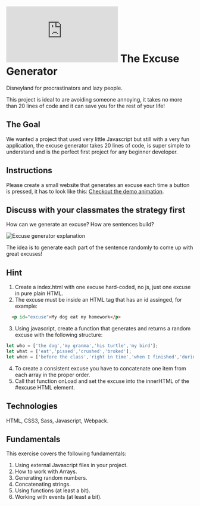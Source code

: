 # ![alt text](https://assets.breatheco.de/apis/img/images.php?blob&random&cat=icon&tags=breathecode,32)  The Excuse Generator

Disneyland for procrastinators and lazy people. 

This project is ideal to are avoiding someone annoying, it takes no more than 20 lines of code and it can save you for the rest of your life!

## The Goal

We wanted a project that used very little Javascript but still with a very fun application, the excuse generator takes
20 lines of code, is super simple to understand and is the perfect first project for any beginner developer.

## Instructions

Please create a small website that generates an excuse each time a button is pressed, it has to look like this: [Checkout the demo animation](https://projects.breatheco.de/json?slug=excuse-generator&preview).

## Discuss with your classmates the strategy first

How can we generate an excuse? How are sentences build?

![Excuse generator explanation](https://github.com/breatheco-de/projects/blob/master/p/javascript/beginner/excuse-generator/explanation.gif?raw=true)

The idea is to generate each part of the sentence randomly to come up with great excuses!

## Hint

1. Create a index.html with one excuse hard-coded, no js, just one excuse in pure plain HTML.
2. The excuse must be inside an HTML tag that has an id assinged, for example:
```html
  <p id="excuse">My dog eat my homework</p>
```
3. Using javascript, create a function that generates and returns a random excuse with the following structure:
```js
let who = ['the dog','my granma','his turtle','my bird'];
let what = ['eat','pissed','crushed','broked'];
let when = ['before the class','right in time','when I finished','during my lunch','while I was praying'];
```
4. To create a consistent excuse you have to concatenate one item from each array in the proper order.
5. Call that function onLoad and set the excuse into the innerHTML of the #excuse HTML element.


## Technologies

HTML, CSS3, Sass, Javascript, Webpack.

## Fundamentals
This exercise covers the following fundamentals:
1. Using external Javascript files in your project.
2. How to work with Arrays.
3. Generating random numbers.
4. Concatenating strings.
5. Using functions (at least a bit).
6. Working with events (at least a bit).
